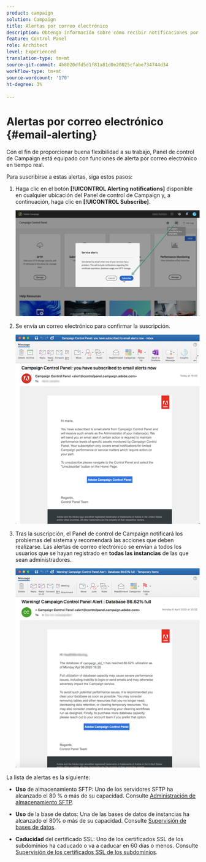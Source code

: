 ```yaml
---
product: campaign
solution: Campaign
title: Alertas por correo electrónico
description: Obtenga información sobre cómo recibir notificaciones por correo electrónico en caso de problemas con las instancias de Campaign
feature: Control Panel
role: Architect
level: Experienced
translation-type: tm+mt
source-git-commit: 4b8020dfd5d1f81a81d0e20025cfabe734744d34
workflow-type: tm+mt
source-wordcount: '170'
ht-degree: 3%

---
```



# Alertas por correo electrónico {#email-alerting}

Con el fin de proporcionar buena flexibilidad a su trabajo, Panel de control de Campaign está equipado con funciones de alerta por correo electrónico en tiempo real.

Para suscribirse a estas alertas, siga estos pasos:

1. Haga clic en el botón **[!UICONTROL Alerting notifications]** disponible en cualquier ubicación del Panel de control de Campaign y, a continuación, haga clic en **[!UICONTROL Subscribe]**.

   ![](assets/subscribing.png)

1. Se envía un correo electrónico para confirmar la suscripción.

   ![](assets/email_subscription.png)

1. Tras la suscripción, el Panel de control de Campaign notificará los problemas del sistema y recomendará las acciones que deben realizarse. Las alertas de correo electrónico se envían a todos los usuarios que se hayan registrado en **todas las instancias** de las que sean administradores.

   ![](assets/alert_sample.png)


La lista de alertas es la siguiente:

* **Uso** de almacenamiento SFTP: Uno de los servidores SFTP ha alcanzado el 80 % o más de su capacidad. Consulte [Administración de almacenamiento SFTP](../../sftp/using/sftp-storage-management.md).

* **Uso** de la base de datos: Una de las bases de datos de instancias ha alcanzado el 80% o más de su capacidad. Consulte [Supervisión de bases de datos](../../performance-monitoring/using/database-monitoring.md).

* **Caducidad** del certificado SSL: Uno de los certificados SSL de los subdominios ha caducado o va a caducar en 60 días o menos. Consulte [Supervisión de los certificados SSL de los subdominios](../../subdomains-certificates/using/monitoring-ssl-certificates.md).

